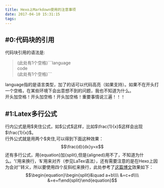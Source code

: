 ```yaml
---
title: Hexo上Markdown使用的注意事项
date: 2017-04-10 15:31:15
tags:
---
```

## #0:代码块的引用
代码块引用的语法是: 
> (此处有1个空格)\`\`\`language    
> code  
> (此处有1个空格)\`\`\`

language指的是语言类型，加了的话可以代码高亮（如果支持）。如果不在开头打一个空格，在某些环境下会出意想不到的问题，我也不知道为什么。  
开头加空格！开头加空格！开头加空格！重要事情说三遍！！！

## #1:Latex多行公式
行内公式是用\$夹住公式，如\$公式\$这样，比如\$\frac{1}{x}\$这样会出现$\frac{1}{x}$。  
行外公式就是用两个\$夹住,可以得到下面这种效果：$$\frac{d}{dx}y=x$$
还有多行公式，用{equation}加{split},但是{aligned}用不了，不知道为什么。‘\\’用来换行，‘&’用来对齐（参见LaTex语法），还有需要注意的是在Hexo上因为会对'\'转义，所以要使用四个反斜杠来换行，此处参考了[这篇博文](http://kubicode.me/2016/03/18/Hexo/The-Trick-about-Hexo-Support-MutliLine-Equation-using-Mathjax/?utm_source=tuicool&utm_medium=referral)效果如下：$$\begin{equation}\begin{split}&\quad a+b\\\\
&=c+d\\\\
&=e+f\end{split}\end{equation}$$